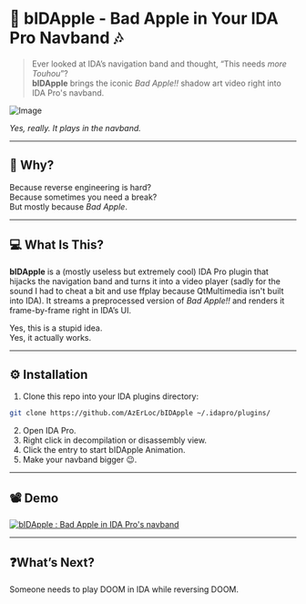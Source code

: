 # 🍎 bIDApple - Bad Apple in Your IDA Pro Navband 🎶

> Ever looked at IDA’s navigation band and thought, “This needs *more Touhou*”?  
> **bIDApple** brings the iconic *Bad Apple!!* shadow art video right into IDA Pro's navband.

![Image](https://github.com/user-attachments/assets/f43762bd-cd07-4ed9-8ced-5391bf0f11f5)

*Yes, really. It plays in the navband.*

---

## 🤔 Why?

Because reverse engineering is hard?  
Because sometimes you need a break?  
But mostly because *Bad Apple*.

---

## 💻 What Is This?

**bIDApple** is a (mostly useless but extremely cool) IDA Pro plugin that hijacks the navigation band and turns it into a video player (sadly for the sound I had to cheat a bit and use ffplay because QtMultimedia isn't built into IDA). It streams a preprocessed version of *Bad Apple!!* and renders it frame-by-frame right in IDA’s UI.

Yes, this is a stupid idea.  
Yes, it actually works.

---

## ⚙️ Installation

1. Clone this repo into your IDA plugins directory:

```bash
git clone https://github.com/AzErLoc/bIDApple ~/.idapro/plugins/
```
2. Open IDA Pro.
3. Right click in decompilation or disassembly view.
4. Click the entry to start bIDApple Animation.
5. Make your navband bigger 😉.

---

## 📽️ Demo
[![bIDApple : Bad Apple in IDA Pro's navband](https://github.com/user-attachments/assets/a9919ff9-4342-4a5d-9a87-f4c2171a7570)](https://www.youtube.com/watch?v=NsirMRKIwXE)

---

## ❓What’s Next?

Someone needs to play DOOM in IDA while reversing DOOM.

